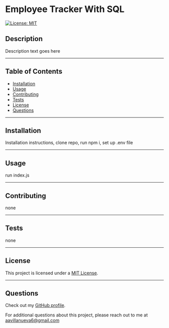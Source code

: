 # Employee Tracker With SQL

[![License: MIT](https://img.shields.io/badge/License-MIT-yellow.svg)](https://opensource.org/licenses/MIT)

## Description

Description text goes here

---

## Table of Contents

- [Installation](#installation)
- [Usage](#usage)
- [Contributing](#contributing)
- [Tests](#tests)
- [License](#license)
- [Questions](#questions)

---

## Installation

Installation instructions, clone repo, run npm i, set up .env file

---

## Usage

run index.js

---

## Contributing

none

---

## Tests

none

---

## License

This project is licensed under a [MIT License](https://opensource.org/licenses/MIT).

---

## Questions

Check out my [GitHub profile](https://github.com/aavillanueva6).

For additional questions about this project, please reach out to me at <aavillanueva6@gmail.com>
